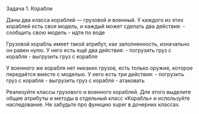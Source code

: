 Задача 1. Корабли

Даны два класса кораблей — грузовой и военный. 
У каждого из этих кораблей есть своя модель, и каждый может сделать два действия: 
    - сообщить свою модель 
    - идти по воде 

Грузовой корабль имеет такой атрибут, как заполненность, изначально он равен нулю. 
У него есть ещё два действия: 
    - погрузить груз с корабля
    - выгрузить груз с корабля

У военного же корабля нет никаких грузов, есть только оружие, которое передаётся вместе с моделью. 
У него есть три действия: 
    - погрузить груз с корабля
    - выгрузить груз с корабля
    - атаковать

Реализуйте классы грузового и военного кораблей. 
Для этого выделите общие атрибуты и методы в отдельный класс «Корабль» и используйте наследование. 
Не забудьте про функцию super в дочерних классах.